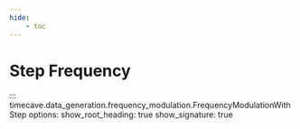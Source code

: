```yaml
---
hide:
    - toc
---
```


# Step Frequency

::: timecave.data_generation.frequency_modulation.FrequencyModulationWithStep
    options:
        show_root_heading: true
        show_signature: true